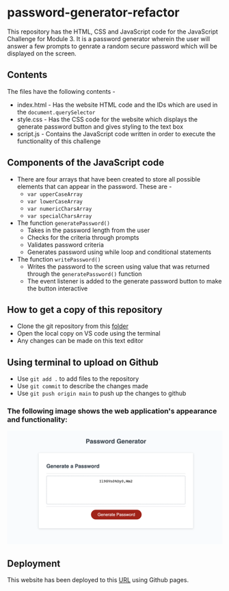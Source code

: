 # password-generator-refactor

This repository has the HTML, CSS and JavaScript code for the JavaScript Challenge for Module 3. It is a password generator wherein the user will answer a few prompts to genrate a random secure password which will be displayed on the screen.

## Contents

The files have the following contents -

- index.html - Has the website HTML code and the IDs which are used in the `document.querySelector`
- style.css - Has the CSS code for the website which displays the generate password button and gives styling to the text box
- script.js - Contains the JavaScript code written in order to execute the functionality of this challenge

## Components of the JavaScript code

- There are four arrays that have been created to store all possible elements that can appear in the password. These are -
  - `var upperCaseArray`
  - `var lowerCaseArray`
  - `var numericCharsArray`
  - `var specialCharsArray`
- The function `generatePassword()`
  - Takes in the password length from the user
  - Checks for the criteria through prompts
  - Validates password criteria
  - Generates password using while loop and conditional statements
- The function `writePassword()`
  - Writes the password to the screen using value that was returned through the `generatePassword()` function
  - The event listener is added to the generate password button to make the button interactive

## How to get a copy of this repository

- Clone the git repository from this [folder](https://github.com/rashida53/password-generator-refactor)
- Open the local copy on VS code using the terminal
- Any changes can be made on this text editor

## Using terminal to upload on Github

- Use `git add .` to add files to the repository
- Use `git commit` to describe the changes made
- Use `git push origin main` to push up the changes to github

### The following image shows the web application's appearance and functionality:

![screenshot](https://github.com/rashida53/password-generator-refactor/blob/main/password-generator.png?raw=true)

## Deployment

This website has been deployed to this [URL](https://rashida53.github.io/password-generator-refactor) using Github pages.
